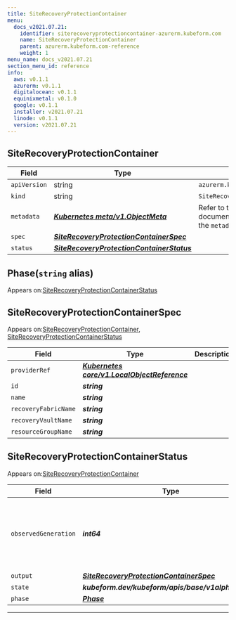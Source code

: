 ```yaml
---
title: SiteRecoveryProtectionContainer
menu:
  docs_v2021.07.21:
    identifier: siterecoveryprotectioncontainer-azurerm.kubeform.com
    name: SiteRecoveryProtectionContainer
    parent: azurerm.kubeform.com-reference
    weight: 1
menu_name: docs_v2021.07.21
section_menu_id: reference
info:
  aws: v0.1.1
  azurerm: v0.1.1
  digitalocean: v0.1.1
  equinixmetal: v0.1.0
  google: v0.1.1
  installer: v2021.07.21
  linode: v0.1.1
  version: v2021.07.21
---
```


## SiteRecoveryProtectionContainer
| Field | Type | Description |
| ------ | ----- | ----------- |
| `apiVersion` | string | `azurerm.kubeform.com/v1alpha1` |
|    `kind` | string | `SiteRecoveryProtectionContainer` |
| `metadata` | ***[Kubernetes meta/v1.ObjectMeta](https://v1-18.docs.kubernetes.io/docs/reference/generated/kubernetes-api/v1.18/#objectmeta-v1-meta)***|Refer to the Kubernetes API documentation for the fields of the `metadata` field.|
| `spec` | ***[SiteRecoveryProtectionContainerSpec](#siterecoveryprotectioncontainerspec)***||
| `status` | ***[SiteRecoveryProtectionContainerStatus](#siterecoveryprotectioncontainerstatus)***||
## Phase(`string` alias)

Appears on:[SiteRecoveryProtectionContainerStatus](#siterecoveryprotectioncontainerstatus)

## SiteRecoveryProtectionContainerSpec

Appears on:[SiteRecoveryProtectionContainer](#siterecoveryprotectioncontainer), [SiteRecoveryProtectionContainerStatus](#siterecoveryprotectioncontainerstatus)

| Field | Type | Description |
| ------ | ----- | ----------- |
| `providerRef` | ***[Kubernetes core/v1.LocalObjectReference](https://v1-18.docs.kubernetes.io/docs/reference/generated/kubernetes-api/v1.18/#localobjectreference-v1-core)***||
| `id` | ***string***||
| `name` | ***string***||
| `recoveryFabricName` | ***string***||
| `recoveryVaultName` | ***string***||
| `resourceGroupName` | ***string***||
## SiteRecoveryProtectionContainerStatus

Appears on:[SiteRecoveryProtectionContainer](#siterecoveryprotectioncontainer)

| Field | Type | Description |
| ------ | ----- | ----------- |
| `observedGeneration` | ***int64***| ***(Optional)*** Resource generation, which is updated on mutation by the API Server.|
| `output` | ***[SiteRecoveryProtectionContainerSpec](#siterecoveryprotectioncontainerspec)***| ***(Optional)*** |
| `state` | ***kubeform.dev/kubeform/apis/base/v1alpha1.State***| ***(Optional)*** |
| `phase` | ***[Phase](#phase)***| ***(Optional)*** |
---
